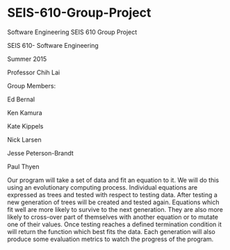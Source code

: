 # SEIS-610-Group-Project

Software Engineering SEIS 610 Group Project

SEIS 610- Software Engineering

Summer 2015

Professor Chih Lai

Group Members:

Ed Bernal

Ken Kamura

Kate Kippels

Nick Larsen

Jesse Peterson-Brandt

Paul Thyen

Our program will take a set of data and fit an equation to it. We will do this using an evolutionary computing process. Individual equations are expressed as trees and tested with respect to testing data. After testing a new generation of trees will be created and tested again. Equations which fit well are more likely to survive to the next generation. They are also more likely to cross-over part of themselves with another equation or to mutate one of their values. Once testing reaches a defined termination condition it will return the function which best fits the data. Each generation will also produce some evaluation metrics to watch the progress of the program.

